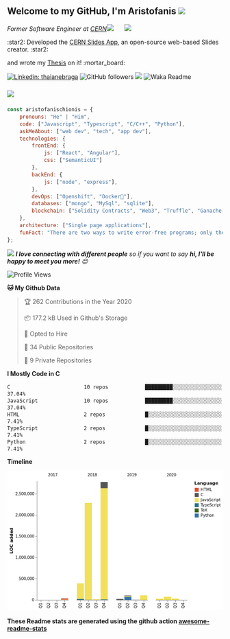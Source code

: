 <h2> Welcome to my GitHub, I'm Aristofanis <img src="https://media.giphy.com/media/12oufCB0MyZ1Go/giphy.gif" width="50"></h2>
<img align='right' src="https://media.giphy.com/media/M9gbBd9nbDrOTu1Mqx/giphy.gif" width="230">

<p><em>Former Software Engineer at <a href="https://home.cern/">CERN</a><img src="https://media.giphy.com/media/WUlplcMpOCEmTGBtBW/giphy.gif" width="30"> 
</em></p>
<p>:star2: Developed the <a href="https://github.com/cern/slides">CERN Slides App</a>, an open-source web-based Slides creator. :star2:</p>
<p>and wrote my <a href="https://cds.cern.ch/record/2724152?ln=en">Thesis</a> on it! :mortar_board:</p>

[![Linkedin: thaianebraga](https://img.shields.io/badge/-aristofanischionis-blue?style=flat-square&logo=Linkedin&logoColor=white&link=https://www.linkedin.com/in/aristofanischionis/)](https://www.linkedin.com/in/aristofanischionis/)
![GitHub followers](https://img.shields.io/github/followers/aristofanischionis?label=Follow&style=social)
![](https://visitor-badge.glitch.me/badge?page_id=aristofanischionis.aristofanischionis)
![Waka Readme](https://github.com/aristofanischionis/aristofanischionis/workflows/Waka%20Readme/badge.svg?branch=master)

### <img src="https://media.giphy.com/media/6kvVGhp7bp2WA/giphy.gif" width="400">  


```javascript
const aristofanischionis = {
    pronouns: "He" | "Him",
    code: ["Javascript", "Typescript", "C/C++", "Python"],
    askMeAbout: ["web dev", "tech", "app dev"],
    technologies: {
        frontEnd: {
            js: ["React", "Angular"],
            css: ["SemanticUI"]
        },
        backEnd: {
            js: ["node", "express"],
        },
        devOps: ["Openshift", "Docker🐳"],
        databases: ["mongo", "MySql", "sqlite"],
        blockchain: ["Solidity Contracts", "Web3", "Truffle", "Ganache-cli"]
    },
    architecture: ["Single page applications"],
    funFact: "There are two ways to write error-free programs; only the third one works"
};
```

<img src="https://media.giphy.com/media/LnQjpWaON8nhr21vNW/giphy.gif" width="60"> <em><b>I love connecting with different people</b> so if you want to say <b>hi, I'll be happy to meet you more!</b> 😊</em>

<!--START_SECTION:waka-->
![Profile Views](http://img.shields.io/badge/Profile%20Views-1-blue)

**🐱 My Github Data** 

> 🏆 262 Contributions in the Year 2020
 > 
> 📦 177.2 kB Used in Github's Storage 
 > 
> 💼 Opted to Hire
 > 
> 📜 34 Public Repositories
 > 
> 🔑 9 Private Repositories 

**I Mostly Code in C** 

```text
C                        10 repos            █████████░░░░░░░░░░░░░░░░   37.04% 
JavaScript               10 repos            █████████░░░░░░░░░░░░░░░░   37.04% 
HTML                     2 repos             █░░░░░░░░░░░░░░░░░░░░░░░░   7.41% 
TypeScript               2 repos             █░░░░░░░░░░░░░░░░░░░░░░░░   7.41% 
Python                   2 repos             █░░░░░░░░░░░░░░░░░░░░░░░░   7.41%

```


**Timeline**

![Chart not found](https://github.com/aristofanischionis/aristofanischionis/blob/master/charts/bar_graph.png) 


<!--END_SECTION:waka-->
**These Readme stats are generated using the github action [awesome-readme-stats](https://github.com/anmol098/waka-readme-stats)**
